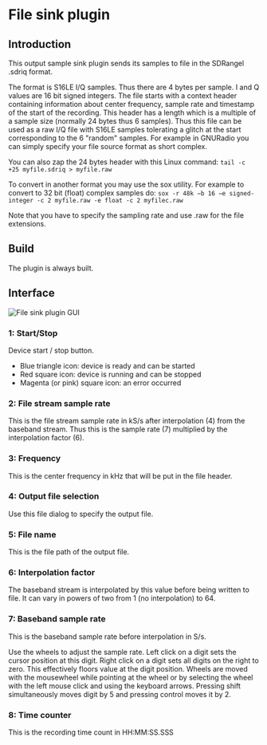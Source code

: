 <h1>File sink plugin</h1>

<h2>Introduction</h2>

This output sample sink plugin sends its samples to file in the SDRangel .sdriq format. 

The format is S16LE I/Q samples. Thus there are 4 bytes per sample. I and Q values are 16 bit signed integers. The file starts with a context header containing information about center frequency, sample rate and timestamp of the start of the recording. This header has a length which is a multiple of a sample size (normally 24 bytes thus 6 samples). Thus this file can be used as a raw I/Q file with S16LE samples tolerating a glitch at the start corresponding to the 6 "random" samples. For example in GNURadio you can simply specify your file source format as short complex.

You can also zap the 24 bytes header with this Linux command: `tail -c +25 myfile.sdriq > myfile.raw`

To convert in another format you may use the sox utility. For example to convert to 32 bit (float) complex samples do: `sox -r 48k −b 16 −e signed-integer -c 2 myfile.raw -e float -c 2 myfilec.raw`

Note that you have to specify the sampling rate and use .raw for the file extensions. 

<h2>Build</h2>

The plugin is always built.

<h2>Interface</h2>

![File sink plugin GUI](../../../doc/img/FileSink_plugin.png)

<h3>1: Start/Stop</h3>

Device start / stop button. 

  - Blue triangle icon: device is ready and can be started
  - Red square icon: device is running and can be stopped
  - Magenta (or pink) square icon: an error occurred
  
<h3>2: File stream sample rate</h3>

This is the file stream sample rate in kS/s after interpolation (4) from the baseband stream. Thus this is the sample rate (7) multiplied by the interpolation factor (6). 
  
<h3>3: Frequency</h3>

This is the center frequency in kHz that will be put in the file header.

<h3>4: Output file selection</h3>

Use this file dialog to specify the output file.

<h3>5: File name</h3>

This is the file path of the output file.

<h3>6: Interpolation factor</h3>

The baseband stream is interpolated by this value before being written to file. It can vary in powers of two from 1 (no interpolation) to 64.

<h3>7: Baseband sample rate</h3>

This is the baseband sample rate before interpolation in S/s.

Use the wheels to adjust the sample rate. Left click on a digit sets the cursor position at this digit. Right click on a digit sets all digits on the right to zero. This effectively floors value at the digit position. Wheels are moved with the mousewheel while pointing at the wheel or by selecting the wheel with the left mouse click and using the keyboard arrows. Pressing shift simultaneously moves digit by 5 and pressing control moves it by 2.

<h3>8: Time counter</h3>

This is the recording time count in HH:MM:SS.SSS
